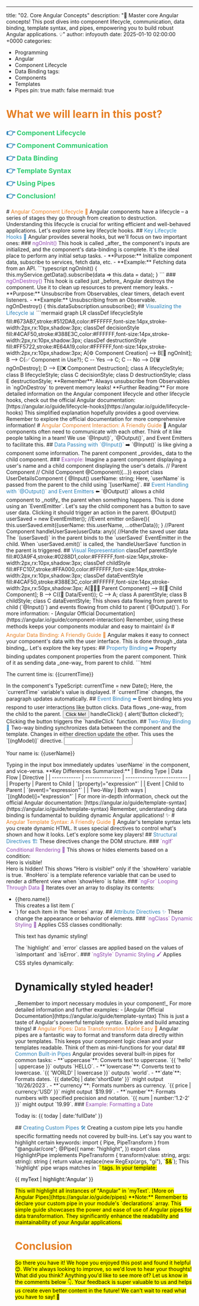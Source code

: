 ---
title: "02. Core Angular Concepts"
description: "🚀 Master core Angular concepts! This post dives into component lifecycle, communication, data binding, template syntax, and pipes, empowering you to build robust Angular applications. 💡"
author: infoyouth
date: 2025-01-10 02:00:00 +0000
categories:
  - Programming
  - Angular
  - Component Lifecycle
  - Data Binding
tags:
  - Components
  - Templates
  - Pipes
pin: true
math: false
mermaid: true

# <span style="color:#e67e22;">What we will learn in this post?</span>
<ul style='list-style-type: none; padding-left: 0;'>
<li><span style='color: #2980b9; font-size: 20px; font-weight: bold;'>👉</span> <span style='color: #2ecc71; font-size: 18px; font-weight: bold;'>Component Lifecycle</span></li>
<li><span style='color: #2980b9; font-size: 20px; font-weight: bold;'>👉</span> <span style='color: #2ecc71; font-size: 18px; font-weight: bold;'>Component Communication</span></li>
<li><span style='color: #2980b9; font-size: 20px; font-weight: bold;'>👉</span> <span style='color: #2ecc71; font-size: 18px; font-weight: bold;'>Data Binding</span></li>
<li><span style='color: #2980b9; font-size: 20px; font-weight: bold;'>👉</span> <span style='color: #2ecc71; font-size: 18px; font-weight: bold;'>Template Syntax</span></li>
<li><span style='color: #2980b9; font-size: 20px; font-weight: bold;'>👉</span> <span style='color: #2ecc71; font-size: 18px; font-weight: bold;'>Using Pipes</span></li>
<li><span style='color: #2980b9; font-size: 20px; font-weight: bold;'>👉</span> <span style='color: #2ecc71; font-size: 18px; font-weight: bold;'>Conclusion!</span></li>
</ul>
# <span style="color:#e67e22">Angular Component Lifecycle 🌱</span>
Angular components have a lifecycle – a series of stages they go through from creation to destruction. Understanding this lifecycle is crucial for writing efficient and well-behaved applications. Let's explore some key lifecycle hooks.
## <span style="color:#2980b9">Key Lifecycle Hooks 🎣</span>
Angular provides several hooks, but we'll focus on two important ones:
### <span style="color:#8e44ad">ngOnInit()</span>
This hook is called _after_ the component's inputs are initialized, and the component's data-binding is complete. It's the ideal place to perform any initial setup tasks.
- **Purpose:** Initialize component data, subscribe to services, fetch data, etc.
- **Example:** Fetching data from an API.
```typescript
ngOnInit() {
  this.myService.getData().subscribe(data => this.data = data);
}
```
### <span style="color:#8e44ad">ngOnDestroy()</span>
This hook is called just _before_ Angular destroys the component. Use it to clean up resources to prevent memory leaks.
- **Purpose:** Unsubscribe from Observables, clear timers, detach event listeners.
- **Example:** Unsubscribing from an Observable.
ngOnDestroy() {
  this.dataSubscription.unsubscribe();
## <span style="color:#2980b9">Visualizing the Lifecycle 📊</span>
```mermaid
graph LR
    classDef lifecycleStyle fill:#673AB7,stroke:#512DA8,color:#FFFFFF,font-size:14px,stroke-width:2px,rx:10px,shadow:3px;
    classDef decisionStyle fill:#4CAF50,stroke:#388E3C,color:#FFFFFF,font-size:14px,stroke-width:2px,rx:10px,shadow:3px;
    classDef destructionStyle fill:#FF5722,stroke:#E64A19,color:#FFFFFF,font-size:14px,stroke-width:2px,rx:10px,shadow:3px;
    A[⚙️ Component Creation] --> B[🔄 ngOnInit];
    B --> C{✅ Component in Use?};
    C -- Yes --> C;
    C -- No --> D[🗑️ ngOnDestroy];
    D --> E[❌ Component Destruction];
    class A lifecycleStyle;
    class B lifecycleStyle;
    class C decisionStyle;
    class D destructionStyle;
    class E destructionStyle;
**Remember**: Always unsubscribe from Observables in `ngOnDestroy` to prevent memory leaks!
**Further Reading:** For more detailed information on the Angular component lifecycle and other lifecycle hooks, check out the official Angular documentation: [https://angular.io/guide/lifecycle-hooks](https://angular.io/guide/lifecycle-hooks)
This simplified explanation hopefully provides a good overview. Remember to explore the official documentation for more comprehensive information!
# <span style="color:#e67e22">Angular Component Interaction: A Friendly Guide</span> 🎉
Angular components often need to communicate with each other. Think of it like people talking in a team! We use `@Input()`, `@Output()`, and Event Emitters to facilitate this.
## <span style="color:#2980b9">Data Passing with `@Input()`</span> ➡️
`@Input()` is like giving a component some information. The parent component _provides_ data to the child component.
### <span style="color:#8e44ad">Example:</span>
Imagine a parent component displaying a user's name and a child component displaying the user's details.
// Parent Component
<app-user-details [userName]="userName"></app-user-details>
// Child Component
@Component({...})
export class UserDetailsComponent {
  @Input() userName: string;
Here, `userName` is passed from the parent to the child using `[userName]`.
## <span style="color:#2980b9">Event Handling with `@Output()` and Event Emitters</span> ⬅️
`@Output()` allows a child component to _notify_ the parent when something happens. This is done using an `EventEmitter`.
Let's say the child component has a button to save user data. Clicking it should trigger an action in the parent.
  @Output() userSaved = new EventEmitter<any>(); //Event emitter
  onSave(){
    this.userSaved.emit({userName: this.userName, ...otherData});
  }
//Parent Component
<app-user-details (userSaved)="handleUserSave($event)"></app-user-details>
handleUserSave(userData: any){
  //Handle the saved user data
The `(userSaved)` in the parent binds to the `userSaved` EventEmitter in the child. When `userSaved.emit()` is called, the `handleUserSave` function in the parent is triggered.
## <span style="color:#2980b9">Visual Representation</span>
    classDef parentStyle fill:#03A9F4,stroke:#0288D1,color:#FFFFFF,font-size:14px,stroke-width:2px,rx:10px,shadow:3px;
    classDef childStyle fill:#FFC107,stroke:#FFA000,color:#FFFFFF,font-size:14px,stroke-width:2px,rx:10px,shadow:3px;
    classDef dataEventStyle fill:#4CAF50,stroke:#388E3C,color:#FFFFFF,font-size:14px,stroke-width:2px,rx:50px,shadow:3px;
    A[👨‍👩‍👧 Parent Component] --> B[👶 Child Component];
    B --> C((🔄 Data/Event));
    C --> A;
    class A parentStyle;
    class B childStyle;
    class C dataEventStyle;
This shows data flowing from parent to child (`@Input()`) and events flowing from child to parent (`@Output()`).
For more information:
- [Angular Official Documentation](https://angular.io/guide/component-interaction)
Remember, using these methods keeps your components modular and easy to maintain! 👍
# <span style="color:#e67e22">Angular Data Binding: A Friendly Guide 🚀</span>
Angular makes it easy to connect your component's data with the user interface. This is done through _data binding_. Let's explore the key types:
## <span style="color:#2980b9">Property Binding ➡️</span>
Property binding updates component properties from the parent component. Think of it as sending data _one-way_ from parent to child.
```html
<p>The current time is: {{currentTime}}</p>
In the component's TypeScript:
currentTime = new Date();
Here, the `currentTime` variable's value is displayed. If `currentTime` changes, the paragraph updates automatically.
## <span style="color:#2980b9">Event Binding ⬅️</span>
Event binding lets you respond to user interactions like button clicks. Data flows _one-way_ from the child to the parent.
<button (click)="handleClick()">Click Me!</button>
handleClick() {
  alert('Button clicked!');
Clicking the button triggers the `handleClick` function.
## <span style="color:#2980b9">Two-Way Binding 🔄</span>
Two-way binding synchronizes data between the component and the template. Changes in either direction update the other. This uses the `[(ngModel)]` directive.
<input [(ngModel)]="userName" type="text" />
<p>Your name is: {{userName}}</p>
Typing in the input box immediately updates `userName` in the component, and vice-versa.
**Key Differences Summarized:**
| Binding Type | Data Flow       | Directive                  |
| ------------ | --------------- | -------------------------- |
| Property     | Parent to Child | `[property]="expression"`  |
| Event        | Child to Parent | `(event)="expression"`     |
| Two-Way      | Both ways       | `[(ngModel)]="expression"` |
For more in-depth information, check out the official Angular documentation: [https://angular.io/guide/template-syntax](https://angular.io/guide/template-syntax)
Remember, understanding data binding is fundamental to building dynamic Angular applications! ✨
# <span style="color:#e67e22">Angular Template Syntax: A Friendly Guide 🎉</span>
Angular's template syntax lets you create dynamic HTML. It uses special directives to control what's shown and how it looks. Let's explore some key players!
## <span style="color:#2980b9">Structural Directives 🏗️</span>
These directives change the DOM structure.
### <span style="color:#8e44ad">`ngIf` Conditional Rendering 👀</span>
This shows or hides elements based on a condition:
<div *ngIf="showHero; else noHero">Hero is visible!</div>
<ng-template #noHero> Hero is hidden! </ng-template>
This shows "Hero is visible!" only if the `showHero` variable is true. `#noHero` is a template reference variable that can be used to render a different view when `showHero` is false.
### <span style="color:#8e44ad">`ngFor` Looping Through Data 🔁</span>
Iterates over an array to display its contents:
<ul>
  <li *ngFor="let hero of heroes">{{hero.name}}</li>
This creates a list item (`<li>`) for each item in the `heroes` array.
## <span style="color:#2980b9">Attribute Directives ✨</span>
These change the appearance or behavior of elements.
### <span style="color:#8e44ad">`ngClass` Dynamic Styling 🎨</span>
Applies CSS classes conditionally:
<p [ngClass]="{'highlight': isImportant, 'error': isError}">
  This text has dynamic styling!
</p>
The `highlight` and `error` classes are applied based on the values of `isImportant` and `isError`.
### <span style="color:#8e44ad">`ngStyle` Dynamic Styling 🖌️</span>
Applies CSS styles dynamically:
<h1 [ngStyle]="{'color': myColor, 'font-size': fontSize + 'px'}">
  Dynamically styled header!
</h1>
_Remember to import necessary modules in your component!_
For more detailed information and further examples:
- [Angular Official Documentation](https://angular.io/guide/template-syntax)
This is just a taste of Angular's powerful template syntax. Explore and build amazing things!
# <span style="color:#e67e22">Angular Pipes: Data Transformation Made Easy 💫</span>
Angular pipes are a fantastic way to format and transform data directly within your templates. This keeps your component logic clean and your templates readable. Think of them as mini-functions for your data!
## <span style="color:#2980b9">Common Built-in Pipes</span>
Angular provides several built-in pipes for common tasks:
- **`uppercase`**: Converts text to uppercase. `{{ 'hello' | uppercase }}` outputs `HELLO`.
- **`lowercase`**: Converts text to lowercase. `{{ 'WORLD' | lowercase }}` outputs `world`.
- **`date`**: Formats dates. `{{ dateObj | date:'shortDate' }}` might output `10/26/2023`.
- **`currency`**: Formats numbers as currency. `{{ price | currency:'USD' }}` might output `$19.99`.
- **`number`**: Formats numbers with specified precision and notation. `{{ num | number:'1.2-2' }}` might output `19.99`.
### <span style="color:#8e44ad">Example: Formatting a Date</span>
<p>Today is: {{ today | date:'fullDate' }}</p>
## <span style="color:#2980b9">Creating Custom Pipes 🛠️</span>
Creating a custom pipe lets you handle specific formatting needs not covered by built-ins. Let's say you want to highlight certain keywords:
import { Pipe, PipeTransform } from "@angular/core";
@Pipe({
  name: "highlight",
})
export class HighlightPipe implements PipeTransform {
  transform(value: string, args: string): string {
    return value.replace(new RegExp(args, "gi"), `<mark>$&</mark>`);
This `highlight` pipe wraps matches in `<mark>` tags. In your template:
<p>{{ myText | highlight:'Angular' }}</p>
This will highlight all instances of "Angular" in `myText`.
[More on Angular Pipes](https://angular.io/guide/pipes)
**Note:** Remember to declare your custom pipe in your module's `declarations` array.
This simple guide showcases the power and ease of use of Angular pipes for data transformation. They significantly enhance the readability and maintainability of your Angular applications.
<h1><span style='color:#e67e22'>Conclusion</span></h1>
So there you have it! We hope you enjoyed this post and found it helpful 😊. We're always looking to improve, so we'd love to hear your thoughts! What did you think? Anything you'd like to see more of? Let us know in the comments below 👇. Your feedback is super valuable to us and helps us create even better content in the future! We can't wait to read what you have to say! 🎉
